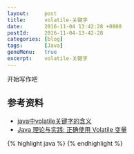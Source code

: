 ```yaml
---
layout:     post
title:      volatile-关键字
date:       2016-11-04 13:42:28 +0800
postId:     2016-11-04-13-42-28
categories: [blog]
tags:       [Java]
geneMenu:   true
excerpt:    volatile-关键字
---
```


开始写作吧

## 参考资料

* [java中volatile关键字的含义](http://www.cnblogs.com/aigongsi/archive/2012/04/01/2429166.html)
* [Java 理论与实践: 正确使用 Volatile 变量](http://www.ibm.com/developerworks/cn/java/j-jtp06197.html)

{% highlight java %}
{% endhighlight %}
